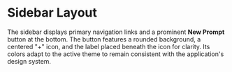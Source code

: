 # Sidebar Layout

The sidebar displays primary navigation links and a prominent **New Prompt** button at the bottom. The button features a rounded background, a centered "+" icon, and the label placed beneath the icon for clarity. Its colors adapt to the active theme to remain consistent with the application's design system.
